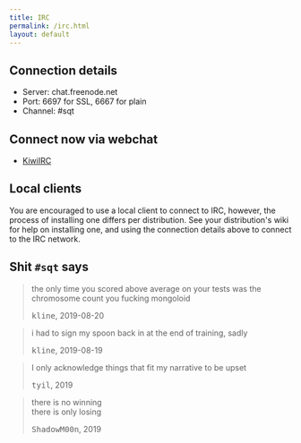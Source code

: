 ```yaml
---
title: IRC
permalink: /irc.html
layout: default
---
```


## Connection details

* Server: chat.freenode.net
* Port: 6697 for SSL, 6667 for plain
* Channel: #sqt

## Connect now via webchat

- [KiwiIRC](https://kiwiirc.com/client/irc.freenode.net/sqt)

## Local clients

You are encouraged to use a local client to connect to IRC, however, the
process of installing one differs per distribution. See your distribution's
wiki for help on installing one, and using the connection details above to
connect to the IRC network.

## Shit `#sqt` says

<blockquote>
  <p>the only time you scored above average on your tests was the chromosome
  count you fucking mongoloid</p>
  <footer><tt>kline</tt>, 2019-08-20</footer>
</blockquote>

<blockquote>
  <p>i had to sign my spoon back in at the end of training, sadly</p>
  <footer><tt>kline</tt>, 2019-08-19</footer>
</blockquote>

<blockquote>
  <p>I only acknowledge things that fit my narrative to be upset</p>
  <footer><tt>tyil</tt>, 2019</footer>
</blockquote>

<blockquote>
  <p>there is no winning<br>
  there is only losing</p>
  <footer><tt>ShadowM00n</tt>, 2019</footer>
</blockquote>
